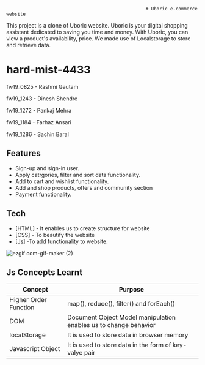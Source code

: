                                                        # Uboric e-commerce website

This project is a clone of Uboric website. Uboric is your digital shopping assistant dedicated to saving you time and money. With Uboric, you can view a product's availability, price. We made use of Localstorage to store and retrieve data. 

# hard-mist-4433
fw19_0825 - Rashmi Gautam

fw19_1243 - Dinesh Shendre

fw19_1272 - Pankaj Mehra

fw19_1184 - Farhaz Ansari

fw19_1286 - Sachin Baral


## Features

- Sign-up and sign-in user.
- Apply catrgories, filter and sort data functionality.
- Add to cart and wishlist functionality.
- Add and shop products, offers and community section
- Payment functionality.

## Tech

- [HTML] - It enables us to create structure for website
- [CSS] - To beautify the website
- [Js] -To add functionality to website.


![ezgif com-gif-maker (2)](https://user-images.githubusercontent.com/103721591/208712826-a71456c7-3d23-4bd9-b5f9-919b0f46caa5.gif)

## Js Concepts Learnt
| Concept | Purpose |
| ------|------ |
| Higher Order Function| map(), reduce(), filter() and forEach()
| DOM | Document Object Model manipulation enables us to change behavior |
| localStorage |It is used to store data in browser memory |
| Javascript Object |It is used to store data in the form of key-valye pair |
